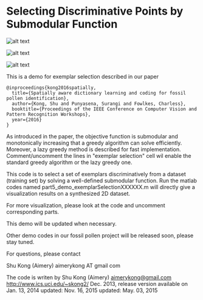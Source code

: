 # Selecting Discriminative Points by Submodular Function


![alt text](http://www.ics.uci.edu/~skong2/image/demo_combo.png "visualization")

![alt text](http://www.ics.uci.edu/~skong2/image/demo_combo.png "visualization")

![alt text](http://www.ics.uci.edu/~skong2/image/demo_combo.png "visualization")

 This is a demo for exemplar selection described in our paper
 
    @inproceedings{kong2016spatially,
      title={Spatially aware dictionary learning and coding for fossil pollen identification},
      author={Kong, Shu and Punyasena, Surangi and Fowlkes, Charless},
      booktitle={Proceedings of the IEEE Conference on Computer Vision and Pattern Recognition Workshops},
      year={2016}
    }
 
 As introduced in the paper, the objective function is submodular and 
 monotonically increasing that a greedy algorithm can solve efficiently. 
 Moreover, a lazy greedy method is described for fast implementation. 
 Comment/uncomment the lines in "exemplar selection" cell wil enable the 
 standard greedy algorithm or the lazy greedy one.
 
 This code is to select a set of exemplars discriminatively from a 
 dataset (training set) by solving a well-defined submodular function.
 Run the matlab codes named part5_demo_exemplarSelectionXXXXXX.m will 
 directly give a visualization results on a synthesized 2D dataset.

 For more visualization, please look at the code and uncomment 
 corresponding parts.
 
 This demo will be updated when necessary.
 
 Other demo codes in our fossil pollen project will be released soon, 
 please stay tuned.
 
 For questions, please contact
 
 Shu Kong (Aimery) aimerykong AT gmail com
 
 The code is writen by
           Shu Kong (Aimery)
           aimerykong@gmail.com
           http://www.ics.uci.edu/~skong2/
           Dec. 2013, release version available on Jan. 13, 2014
              updated: Nov. 16, 2015
              updated: May. 03, 2015
